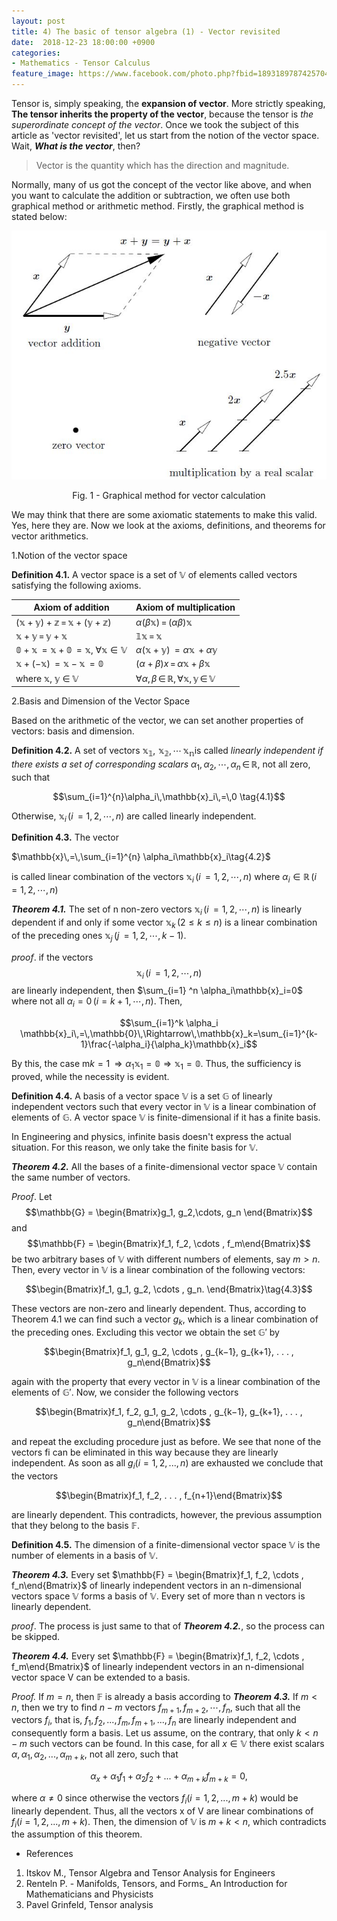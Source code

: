 ```yaml
---
layout: post
title: 4) The basic of tensor algebra (1) - Vector revisited
date:  2018-12-23 18:00:00 +0900
categories:
- Mathematics - Tensor Calculus
feature_image: https://www.facebook.com/photo.php?fbid=1893189787425704&set=a.1893187554092594&type=3&theater
---
```


Tensor is, simply speaking, the **expansion of vector**.  More strictly speaking, **The tensor inherits the property of the vector**, because the tensor is *the superordinate concept of the vector*. Once we took the subject of this article as 'vector revisited', let us start from the notion of the vector space. Wait, ***What is the vector***, then?

> Vector is the quantity which has the direction and magnitude.

Normally, many of us got the concept of the vector like above, and when you want to calculate the addition or subtraction, we often use both graphical method or arithmetic method. Firstly, the graphical method is stated below:

![useful image](https://raw.githubusercontent.com/brandonkim12/brandonkim12.github.io/master/assets/mathematics/fig_2.JPG)

<center>Fig. 1 - Graphical method for vector calculation</center>

We may think that there are some axiomatic statements to make this valid. Yes, here they are. Now we look at the axioms, definitions, and theorems for vector arithmetics.

 1.Notion of the vector space

**Definition 4.1.** A vector space is a set of $\mathbb{V}$ of elements called vectors satisfying the following axioms.

| Axiom of addition                                            | Axiom of multiplication                                      |
| ------------------------------------------------------------ | ------------------------------------------------------------ |
| $\mathbb{(x+y)+z}\,=\,\mathbb{x+(y+z)}$                      | $\alpha(\beta \mathbb{x})\,=\,(\alpha \beta)\mathbb{x}$      |
| $\mathbb{x} + \mathbb{y}\,=\,\mathbb{y} + \mathbb{x}$        | $\mathbb{1 x}\,=\,\mathbb{x}$                                |
| $\mathbb{0+x}\,=\mathbb{x+0}\,=\mathbb{x}$, $\forall \mathbb{x} \in \mathbb{V}$ | $\alpha(\mathbb{x+y})\,=\alpha\mathbb{x}\,+\alpha\mathbb{y}$ |
| $\mathbb{x+(-x)}\,=\mathbb{x-x}\,=\mathbb{0}$                | $(\alpha+\beta)x\,=\,\alpha\mathbb{x}+\beta\mathbb{x}$       |
| where $\mathbb{x}$,  $\mathbb{y}$ $\in$ $\mathbb{V}$         | $\forall \alpha,\,\beta\,\in\,\mathbb{R},\,\forall \mathbb{x},\,\mathbb{y}\,\in\,\mathbb{V}$ |

 2.Basis and Dimension of the Vector Space

Based on the arithmetic of the vector, we can set another properties of vectors: basis and dimension.

**Definition 4.2.** A set of vectors $\mathbb{x_1,\,\,x_2,\,\cdots\,x_n}​$ is called *linearly independent if there exists a set of corresponding scalars* ${\alpha}_1,\,{\alpha}_2,\,\cdots,\,{\alpha}_n\,\in\,\mathbb{R}​$, not all zero, such that

$$\sum_{i=1}^{n}\alpha_i\,\mathbb{x}_i\,=\,0 \tag{4.1}$$

Otherwise, $\mathbb{x}_i\,(i\,=1,2,\cdots,n)$ are called linearly independent.

**Definition 4.3.** The vector

$\mathbb{x}\,=\,\sum_{i=1}^{n} \alpha_i\mathbb{x}_i\tag{4.2}$

is called linear combination of the vectors $\mathbb{x}_i\,(i\,=1,2,\cdots,n)$ where $\alpha_i\in\mathbb{R}\, (i\,=1,2,\cdots,n)$

***Theorem 4.1.*** The set of n non-zero vectors $\mathbb{x}_i\,(i\,=1,2,\cdots,n)$ is linearly dependent if and only if some vector $\mathbb{x}_k\,(2≤k≤n)$ is a linear combination of the preceding ones $\mathbb{x}_j\,(j\,=1,2,\cdots,k-1)$.

*proof*. if the vectors $$\mathbb{x}_i\,(i\,=1,2,\cdots,n)$$ are linearly independent, then $\sum_{i=1} ^n \alpha_i\mathbb{x}_i=0$  where not all $\alpha_i=0\,(i=k+1,\cdots,n)$. Then,

$$\sum_{i=1}^k \alpha_i \mathbb{x}_i\,=\,\mathbb{0}\,\Rightarrow\,\mathbb{x}_k=\sum_{i=1}^{k-1}\frac{-\alpha_i}{\alpha_k}\mathbb{x}_i$$

By this, the case m$k=1\,\Rightarrow \alpha_1 \mathbb{x}_1=\mathbb{0} \Rightarrow \mathbb{x}_1=\mathbb{0}$. Thus, the sufficiency is proved, while the necessity is evident.

**Definition 4.4.**  A basis of a vector space $\mathbb{V}$ is a set $\mathbb{G}$ of linearly independent vectors such that every vector in $\mathbb{V}$ is a linear combination of elements of $\mathbb{G}$. A vector space $\mathbb{V}$ is finite-dimensional if it has a finite basis.

In Engineering and physics, infinite basis doesn't express the actual situation. For this reason, we only take the finite basis for $\mathbb{V}$. 

***Theorem 4.2.*** All the bases of a finite-dimensional vector space $\mathbb{V}$ contain the same number of vectors.

*Proof*. Let $$\mathbb{G} = \begin{Bmatrix}g_1, g_2,\cdots, g_n \end{Bmatrix}$$ and $$\mathbb{F} = \begin{Bmatrix}f_1, f_2, \cdots , f_m\end{Bmatrix}$$ be two arbitrary bases of $\mathbb{V}$ with different numbers of elements, say $m >n$. Then, every vector in $\mathbb{V}$ is a linear combination of the following vectors:

$$\begin{Bmatrix}f_1, g_1, g_2, \cdots , g_n. \end{Bmatrix}\tag{4.3}$$

These vectors are non-zero and linearly dependent. Thus, according to Theorem 4.1 we can find such a vector $g_k$, which is a linear combination of the preceding ones. Excluding this vector we obtain the set $\mathbb{G}'$ by

$$\begin{Bmatrix}f_1, g_1, g_2, \cdots , g_{k−1}, g_{k+1}, . . . , g_n\end{Bmatrix}$$

again with the property that every vector in $\mathbb{V}$ is a linear combination of the elements of $\mathbb{G}'$. Now, we consider the following vectors

$$\begin{Bmatrix}f_1, f_2, g_1, g_2, \cdots , g_{k−1}, g_{k+1}, . . . , g_n\end{Bmatrix}$$

and repeat the excluding procedure just as before. We see that none of the vectors fi can be eliminated in this way because they are linearly independent. As soon as all $g_i (i = 1, 2, . . ., n)$ are exhausted we conclude that the vectors

$$\begin{Bmatrix}f_1, f_2, . . . , f_{n+1}\end{Bmatrix}$$

are linearly dependent. This contradicts, however, the previous assumption that they belong to the basis $\mathbb{F}$.

**Definition 4.5.** The dimension of a finite-dimensional vector space $\mathbb{V}$ is the number of elements in a basis of $\mathbb{V}$.

***Theorem 4.3.*** Every set $\mathbb{F} = \begin{Bmatrix}f_1, f_2, \cdots , f_n\end{Bmatrix}$ of linearly independent vectors in an n-dimensional vectors space $\mathbb{V}$ forms a basis of $\mathbb{V}$. Every set of more than n vectors is linearly dependent.

*proof*. The process is just same to that of ***Theorem 4.2.***, so the process can be skipped.

***Theorem 4.4.*** Every set $\mathbb{F} = \begin{Bmatrix}f_1, f_2, \cdots , f_m\end{Bmatrix}$ of linearly independent vectors in an n-dimensional vector space V can be extended to a basis.

*Proof.* If $m = n$, then $\mathbb{F}$ is already a basis according to ***Theorem 4.3.*** If $m < n$, then we try to find $n − m$ vectors $f_{m+1}, f_{m+2}, \cdots , f_n$, such that all the vectors $f_i$, that is, $f_1, f_2, . . . , f_m, f_{m+1}, . . . , f_n$ are linearly independent and consequently form a basis. Let us assume, on the contrary, that only $k < n− m$ such vectors can be found. In this case, for all $x \in \mathbb{V}$ there exist scalars $\alpha, \alpha_1, \alpha_2, . . ., \alpha_{m+k}$, not all zero, such that

$$\alpha_x + \alpha_1f_1 + \alpha_2f_2 + . . . + \alpha_{m+k}f_{m+k} = 0,$$

where $α \neq 0$ since otherwise the vectors $f_i (i = 1, 2, . . .,m + k)$ would be linearly dependent. Thus, all the vectors x of V are linear combinations of $f_i (i = 1, 2, . . .,m + k).$ Then, the dimension of $\mathbb{V}$ is $m +k < n,$ which contradicts the assumption of this theorem.




* References

1. Itskov M., Tensor Algebra and Tensor Analysis for Engineers
2. Renteln P. - Manifolds, Tensors, and Forms_ An Introduction for Mathematicians and Physicists
3. Pavel Grinfeld, Tensor analysis

